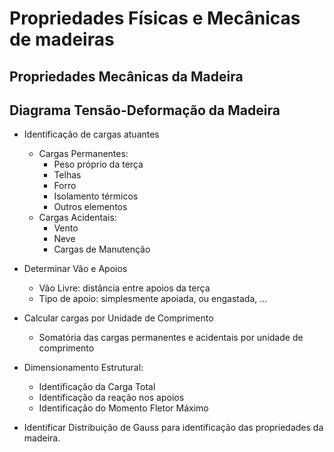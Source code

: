 # Propriedades Físicas e Mecânicas de madeiras

## Propriedades Mecânicas da Madeira

## Diagrama Tensão-Deformação da Madeira



- Identificação de cargas atuantes
    - Cargas Permanentes: 
        - Peso próprio da terça
        - Telhas
        - Forro
        - Isolamento térmicos
        - Outros elementos
    - Cargas Acidentais:
        - Vento
        - Neve
        - Cargas de Manutenção
- Determinar Vão e Apoios
    - Vão Livre: distância entre apoios da terça
    - Tipo de apoio: simplesmente apoiada, ou engastada, ...
- Calcular cargas por Unidade de Comprimento
    - Somatória das cargas permanentes e acidentais por unidade de comprimento
- Dimensionamento Estrutural:
    - Identificação da Carga Total
    - Identificação da reação nos apoios
    - Identificação do Momento Fletor Máximo

- Identificar Distribuição de Gauss para identificação das propriedades da madeira.
